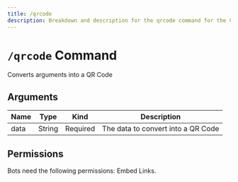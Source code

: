 ```yaml
---
title: /qrcode
description: Breakdown and description for the qrcode command for the Chewbotcca Discord bot
---
```


# `/qrcode` Command

Converts arguments into a QR Code

## Arguments

| Name | Type   | Kind     | Description                        |
|------|--------|----------|------------------------------------|
| data | String | Required | The data to convert into a QR Code |

## Permissions

Bots need the following permissions: Embed Links.
